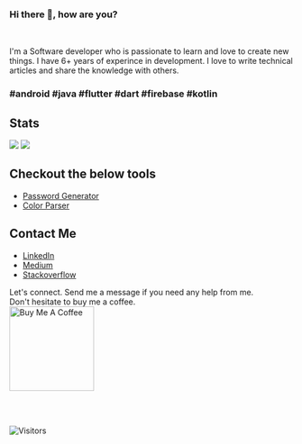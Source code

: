 ### Hi there 👋, how are you?
<br/>

I'm a Software developer who is passionate to learn and love to create new things. I have 6+ years of experince in development. I love to write technical articles and share the knowledge with others.
<br/>

### #android #java #flutter #dart #firebase #kotlin


## Stats
<img src="https://github-readme-stats.vercel.app/api?username=deepak786&count_private=true&theme=default&show_icons=true" /> 
<img src="https://github-readme-streak-stats.herokuapp.com/?user=deepak786"/>

## Checkout the below tools

- [Password Generator](https://deepak786.github.io/generate-password/#/)
- [Color Parser](https://deepak786.github.io/demo-color-parser/#/)

## Contact Me
- [LinkedIn](https://www.linkedin.com/in/deepakdroid/)
- [Medium](https://deepakdroid.medium.com/)
- [Stackoverflow](https://stackoverflow.com/users/3452078/deepak-goyal)

Let's connect. Send me a message if you need any help from me.
<br/>
Don't hesitate to buy me a coffee.
<br/>
<a href="https://www.buymeacoffee.com/deepakdroid" target="_blank"><img src="https://cdn.buymeacoffee.com/buttons/v2/default-yellow.png" alt="Buy Me A Coffee" width="150px"></a>

<br/><br/>

![Visitors](https://visitor-badge.glitch.me/badge?page_id=deepak786.deepak786)